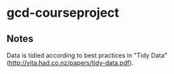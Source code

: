 gcd-courseproject
=================



## Notes
Data is tidied according to best practices in "Tidy Data" (http://vita.had.co.nz/papers/tidy-data.pdf).
